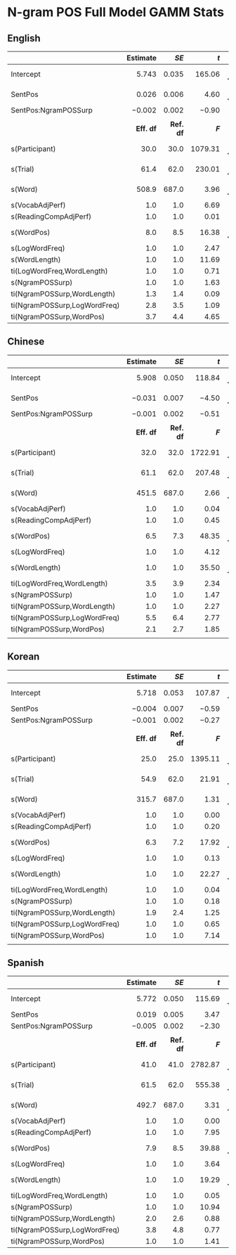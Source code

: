 # N-gram POS Full Model GAMM Stats

## English
|                              | **Estimate** |    ***SE*** |   ***t*** | ***p*** |
|------------------------------|-------------:|------------:|----------:|--------:|
| Intercept                    |      $5.743$ |     $0.035$ |  $165.06$ | $<.001$ |
| SentPos                      |      $0.026$ |     $0.006$ |    $4.60$ | $<.001$ |
| SentPos:NgramPOSSurp         |     $-0.002$ |     $0.002$ |   $-0.90$ |  $.369$ |
|                              |              |             |           |         |
|                              |  **Eff. df** | **Ref. df** |   ***F*** | ***p*** |
| s(Participant)               |       $30.0$ |      $30.0$ | $1079.31$ | $<.001$ |
| s(Trial)                     |       $61.4$ |      $62.0$ |  $230.01$ | $<.001$ |
| s(Word)                      |      $508.9$ |     $687.0$ |    $3.96$ | $<.001$ |
| s(VocabAdjPerf)              |        $1.0$ |       $1.0$ |    $6.69$ |  $.010$ |
| s(ReadingCompAdjPerf)        |        $1.0$ |       $1.0$ |    $0.01$ |  $.935$ |
| s(WordPos)                   |        $8.0$ |       $8.5$ |   $16.38$ | $<.001$ |
| s(LogWordFreq)               |        $1.0$ |       $1.0$ |    $2.47$ |  $.116$ |
| s(WordLength)                |        $1.0$ |       $1.0$ |   $11.69$ |  $.001$ |
| ti(LogWordFreq,WordLength)   |        $1.0$ |       $1.0$ |    $0.71$ |  $.400$ |
| s(NgramPOSSurp)              |        $1.0$ |       $1.0$ |    $1.63$ |  $.202$ |
| ti(NgramPOSSurp,WordLength)  |        $1.3$ |       $1.4$ |    $0.09$ |  $.796$ |
| ti(NgramPOSSurp,LogWordFreq) |        $2.8$ |       $3.5$ |    $1.09$ |  $.293$ |
| ti(NgramPOSSurp,WordPos)     |        $3.7$ |       $4.4$ |    $4.65$ |  $.001$ |

## Chinese
|                              | **Estimate** |    ***SE*** |   ***t*** | ***p*** |
|------------------------------|-------------:|------------:|----------:|--------:|
| Intercept                    |      $5.908$ |     $0.050$ |  $118.84$ | $<.001$ |
| SentPos                      |     $-0.031$ |     $0.007$ |   $-4.50$ | $<.001$ |
| SentPos:NgramPOSSurp         |     $-0.001$ |     $0.002$ |   $-0.51$ |  $.609$ |
|                              |              |             |           |         |
|                              |  **Eff. df** | **Ref. df** |   ***F*** | ***p*** |
| s(Participant)               |       $32.0$ |      $32.0$ | $1722.91$ | $<.001$ |
| s(Trial)                     |       $61.1$ |      $62.0$ |  $207.48$ | $<.001$ |
| s(Word)                      |      $451.5$ |     $687.0$ |    $2.66$ | $<.001$ |
| s(VocabAdjPerf)              |        $1.0$ |       $1.0$ |    $0.04$ |  $.852$ |
| s(ReadingCompAdjPerf)        |        $1.0$ |       $1.0$ |    $0.45$ |  $.505$ |
| s(WordPos)                   |        $6.5$ |       $7.3$ |   $48.35$ | $<.001$ |
| s(LogWordFreq)               |        $1.0$ |       $1.0$ |    $4.12$ |  $.042$ |
| s(WordLength)                |        $1.0$ |       $1.0$ |   $35.50$ | $<.001$ |
| ti(LogWordFreq,WordLength)   |        $3.5$ |       $3.9$ |    $2.34$ |  $.059$ |
| s(NgramPOSSurp)              |        $1.0$ |       $1.0$ |    $1.47$ |  $.225$ |
| ti(NgramPOSSurp,WordLength)  |        $1.0$ |       $1.0$ |    $2.27$ |  $.132$ |
| ti(NgramPOSSurp,LogWordFreq) |        $5.5$ |       $6.4$ |    $2.77$ |  $.009$ |
| ti(NgramPOSSurp,WordPos)     |        $2.1$ |       $2.7$ |    $1.85$ |  $.108$ |
|                              |              |             |           |         |

## Korean
|                              | **Estimate** |    ***SE*** |   ***t*** | ***p*** |
|------------------------------|-------------:|------------:|----------:|--------:|
| Intercept                    |      $5.718$ |     $0.053$ |  $107.87$ | $<.001$ |
| SentPos                      |     $-0.004$ |     $0.007$ |   $-0.59$ |  $.558$ |
| SentPos:NgramPOSSurp         |     $-0.001$ |     $0.002$ |   $-0.27$ |  $.784$ |
|                              |              |             |           |         |
|                              |  **Eff. df** | **Ref. df** |   ***F*** | ***p*** |
| s(Participant)               |       $25.0$ |      $25.0$ | $1395.11$ | $<.001$ |
| s(Trial)                     |       $54.9$ |      $62.0$ |   $21.91$ | $<.001$ |
| s(Word)                      |      $315.7$ |     $687.0$ |    $1.31$ | $<.001$ |
| s(VocabAdjPerf)              |        $1.0$ |       $1.0$ |    $0.00$ |  $.963$ |
| s(ReadingCompAdjPerf)        |        $1.0$ |       $1.0$ |    $0.20$ |  $.655$ |
| s(WordPos)                   |        $6.3$ |       $7.2$ |   $17.92$ | $<.001$ |
| s(LogWordFreq)               |        $1.0$ |       $1.0$ |    $0.13$ |  $.720$ |
| s(WordLength)                |        $1.0$ |       $1.0$ |   $22.27$ | $<.001$ |
| ti(LogWordFreq,WordLength)   |        $1.0$ |       $1.0$ |    $0.04$ |  $.842$ |
| s(NgramPOSSurp)              |        $1.0$ |       $1.0$ |    $0.18$ |  $.672$ |
| ti(NgramPOSSurp,WordLength)  |        $1.9$ |       $2.4$ |    $1.25$ |  $.398$ |
| ti(NgramPOSSurp,LogWordFreq) |        $1.0$ |       $1.0$ |    $0.65$ |  $.422$ |
| ti(NgramPOSSurp,WordPos)     |        $1.0$ |       $1.0$ |    $7.14$ |  $.008$ |
|                              |              |             |           |         |

## Spanish
|                              | **Estimate** |    ***SE*** |   ***t*** | ***p*** |
|------------------------------|-------------:|------------:|----------:|--------:|
| Intercept                    |      $5.772$ |     $0.050$ |  $115.69$ | $<.001$ |
| SentPos                      |      $0.019$ |     $0.005$ |    $3.47$ |  $.001$ |
| SentPos:NgramPOSSurp         |     $-0.005$ |     $0.002$ |   $-2.30$ |  $.022$ |
|                              |              |             |           |         |
|                              |  **Eff. df** | **Ref. df** |   ***F*** | ***p*** |
| s(Participant)               |       $41.0$ |      $41.0$ | $2782.87$ | $<.001$ |
| s(Trial)                     |       $61.5$ |      $62.0$ |  $555.38$ | $<.001$ |
| s(Word)                      |      $492.7$ |     $687.0$ |    $3.31$ | $<.001$ |
| s(VocabAdjPerf)              |        $1.0$ |       $1.0$ |    $0.00$ |  $.979$ |
| s(ReadingCompAdjPerf)        |        $1.0$ |       $1.0$ |    $7.95$ |  $.005$ |
| s(WordPos)                   |        $7.9$ |       $8.5$ |   $39.88$ | $<.001$ |
| s(LogWordFreq)               |        $1.0$ |       $1.0$ |    $3.64$ |  $.056$ |
| s(WordLength)                |        $1.0$ |       $1.0$ |   $19.29$ | $<.001$ |
| ti(LogWordFreq,WordLength)   |        $1.0$ |       $1.0$ |    $0.05$ |  $.833$ |
| s(NgramPOSSurp)              |        $1.0$ |       $1.0$ |   $10.94$ |  $.001$ |
| ti(NgramPOSSurp,WordLength)  |        $2.0$ |       $2.6$ |    $0.88$ |  $.537$ |
| ti(NgramPOSSurp,LogWordFreq) |        $3.8$ |       $4.8$ |    $0.77$ |  $.551$ |
| ti(NgramPOSSurp,WordPos)     |        $1.0$ |       $1.0$ |    $1.41$ |  $.235$ |
